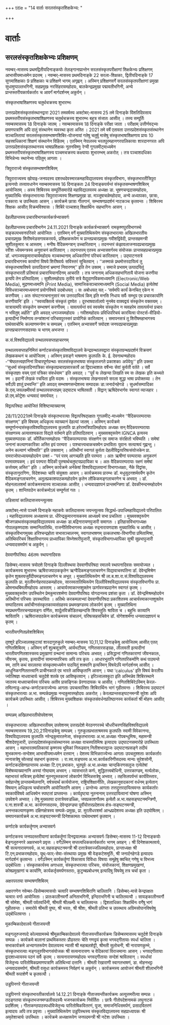 +++
title = "14 वार्ताः सरलसंस्कृतशिक्षकेभ्य: "

+++
# वार्ताः

## सरलसंस्कृतशिक्षकेभ्यः प्रशिक्षणम्

नवम्बर्-मासस्य प्रथमद्वितीयदिनाङ्कयोः तेलङ्गानाप्रान्तेन सरलसंस्कृतपरीक्षाणां शिक्षकेभ्यः प्रशिक्षणम् आभासीयमाध्यमेन प्रदत्तम् । नवम्बर्-मासस्य प्रथमदिनाङ्के 22 सरला-शिक्षकाः, द्वितीयदिनाङ्के 17 सुगमाशिक्षकाः 9 प्रशिक्षकाः च प्रशिक्षणे भागम् अगृह्णन् । अस्मिन् प्रशिक्षणवर्गे सरलसंस्कृतपरीक्षाणां प्रमुखा सुधामुप्पाल्लभगिनी, सहप्रमुखः नरसिंहरावमहोदयः, बालकेन्द्रप्रमुखा पद्मावतीभगिनी, अन्ये प्रान्तस्तरीयकार्यकर्तारः च आवर्गं मार्गदर्शनम् अकुर्वन् ।

संस्कृतभाषाशिक्षणस्य चतुर्थचक्रस्य शुभारम्भः

उत्तरप्रदेशसंस्कृतसंस्थानद्वारा 2021 तमवर्षस्य अक्टोबर्-मासस्य 25 तमे दिनाङ्के विंशतिदिवसाय प्रथमस्तरीयसंस्कृतभाषाशिक्षणस्य चतुर्थचक्रस्य शुभारम्भः बहुत्र संजातः आसीत् । तस्य सम्पूर्तिः नवम्बरमासस्य 18 दिनाङ्के जातम् । नवम्बरमासस्य 18 दिनाङ्के परीक्षा जाता । परीक्षाम् उत्तीर्णवद्भ्यः प्रमाणपत्राणि अपि दातुं संस्थानेन व्यवस्था कृता अस्ति । 2021 तमे वर्षे एतावता उत्तरप्रदेशसंस्कृतसंस्थानेन सञ्चालितायां सरलसंस्कृतसम्भाषणशिबिर-योजनायां गतेषु चतुर्षु मासेषु संस्कृतभाषाशिक्षणाय प्रायः 10 सहस्राधिकानां शिक्षणं संस्थानेन विहितम् । एतस्मिन् नेपालस्य भरतपुरमहानगरपालिकायाः शारदानगरतः अपि उत्तरप्रदेशसंस्कृतस्थानस्य भाषाप्रशिक्षकः नूतनविष्णुः रेग्मी गूगलमीट्माध्यमेन प्रथमस्तरीयसंस्कृतभाषाशिक्षणस्य पञ्चमचक्रस्य कक्ष्यायाः शुभारम्भम् अकरोत् । तत्र पञ्चाशदधिकाः विभिन्नेभ्यः स्थानेभ्यः पठितुम् आगताः ।

त्रिपुराराज्ये संस्कृतसम्भाषणशिबिरम्

त्रिपुराराज्यस्य खोयाइ-जनपदस्य दशरथदेवस्मारकमहाविद्यालयस्य संस्कृतविभागः, संस्कृतभारतीत्रिपुरा इत्यनयोः तत्त्वावधानेन नवम्बरमासस्य 16 दिनाङ्कतः 24 दिनाङ्कपर्यन्तं संस्कृतसम्भाषणशिबिरम् आयोजितम् । अस्य शिबिरस्य सम्पूर्तिसमारोहे महाविद्यालयस्य अध्यक्षः डा. भूषणचन्द्रदासमहोदयः, मुख्यातिथिः संस्कृतभारत्याः त्रिपुराराज्यस्य शिक्षणप्रमुखा डा. मञ्जूषाचन्नेमहोदया, अन्ये अध्यापकाः, छात्राः, पत्रकाराः च उपस्थिताः आसन् । कार्यक्रमे छात्राः गीतगानं, सम्भाषणप्रदर्शनं नाटकञ्च कृतवन्तः । शिबिरस्य शिक्षकः आसीत् विक्रमविश्वासः । शिबिरे पञ्चाशत् शिक्षार्थिनः सहभागिनः आसन् ।

देहलीप्रान्तस्य प्रचारविभागकार्यकर्त्रभ्यासवर्गः

देहलीप्रान्तस्य प्रचारविभागेन 24.11.2021 दिनाङ्के कार्यकर्त्रभ्यासवर्गः रामकृष्णपुरविभागस्थे सङ्कल्पभवनपरिसरे आयोजितः । एतस्मिन् वर्गे मुख्यातिथिरूपेण संस्कृतभारत्याः अखिलभारतीयः प्रचारप्रमुखः शिरीषभेडसगावकरवर्यः, प्रशिक्षकरूपेण च प्रान्तप्रचारप्रमुखः गवीशद्विवेदी, प्रान्तसहमन्त्री सुशीलकुमारः च आस्ताम् । मनीषः वैदिकमन्त्रान् उच्चारितवान् । तदनन्तरं कंझावलाजनपदप्रचारप्रमुखः रवीशः ध्येयमन्त्रस्य अनुवाचनं कारितवान् । तदनन्तरम् एतस्य अभ्यासवर्गस्य संयोजकः प्रान्तसहप्रचारप्रमुखः डॉ. धनञ्जयकुमाराचार्यमहोदयः मञ्चस्थानाम् अधिकारिणां परिचयं कारितवान् । उद्घाटनसत्रे प्रचारविभागस्य कार्याणां विषये शिरीषवर्यः सविस्तरं सूचितवान् । ‘‘अस्माकं प्रथमोत्तरदायित्वं तु संस्कृतभाषाविषये उत्पादितानां भ्रमाणां निवारणम्’’ इति तेन उक्तम् । समाजे प्रभावम् उत्पादयितुं संस्कृतभारती प्रतिमासं प्रचाराभियानदिनम् आचरति । तत्र जनानाम् अधिकसहभागितायै योजना करणीया इत्यपि तेन प्रतिपादितम् । सुशीलमहोदयः तृतीये सत्रे वैद्युदाणविकमाध्यमानि (Electronic/Web Media), मुद्रणमाध्यमानि (Print Media), सामाजिकसञ्चारमाध्यमानि (Social Media) इत्येतेषां विविधसञ्चारमाध्यमानां प्रयोगविषये उदबोधयत् । सः अबोधयत् यत् - ‘सर्वमपि कार्यं केनचित् एकेन न करणीयम् । अतः संघटनरचनानुसारं मम उत्तरदायित्वं किम् इति मनसि निधाय सर्वैः सम्भूय एव प्रचारकार्याणि करणीयानि’ इति । ‘‘स्वव्यक्तित्वे संस्कृतं दृश्येत । दूरभाषवार्तालापे नूनमेव वाक्यद्वयं संस्कृतेन वक्तव्यम् । यात्रायामपि संस्कृतेन सम्भाषणं करणीयम् । यावत्पर्यन्तं वयं स्वयमेव संस्कृतेन न व्यवहरेम तावत्पर्यन्तं प्रचारः न भवितुम् अर्हति’’ इति अवदत् धनञ्जयमहोदयः । गवीशमहोदयः प्रविधिपरिचयं कारयित्वा पोस्टर्स-वीडियो-इत्यादीनां निर्माणाय तन्त्रांशानां परिचयपुरस्सरं प्रायोगिकं कारितवान् । समापनसत्रं तु शिरीषमहाभागस्य पाथेयवचोभिः कल्याणमन्त्रेण च सम्पन्नम् । एतस्मिन् अभ्यासवर्गे त्रयोदश जनपदप्रचारप्रमुखाः प्रान्तप्रचारगणसदस्याः च भागम् अभजन्त ।

क.सं.विश्वविद्यालये ग्रन्थालयसप्ताहाचरणम्

ग्रन्थालयसप्ताहनिमित्तं कर्णाटकसंस्कृतविश्वविद्यालये केन्द्रग्रन्थालयद्वारा संस्कृतग्रन्थप्रदर्शनं विक्रयणं लेखककथनं च आयोजितम् । अस्मिन् प्रसङ्गे भाषमाणः कुलपतिः के. ई. देवनाथन्महोदयः -‘‘श्रेष्ठतत्त्वज्ञानिनां विचारपूर्णग्रन्थाः सरलसंस्कृतभाषया संस्कृतजगते प्रकाशकाः अर्पयेयुः’’ इति उक्त्वा ‘‘सुधर्मा संस्कृतदिनपत्रिका संस्कृतप्रचारप्रसारकार्ये आ द्विपञ्चाशतः वर्षेभ्यः सेवां कुर्वती वर्तते । सर्वे संस्कृतज्ञाः वयम् एतां पत्रिका संवर्धयाम’’ इति अवदत् । ‘‘पूर्वं यः लेखन्या लिखति स्म सः लेखकः इति कथ्यते स्म । इदानीं लेखकं रचयिता इति वदामः । संस्कृतभाषया लेखनावसरे सरला शुद्धा भाषा प्रयोक्तव्या । तेन सर्वेऽपि ज्ञातुं प्रभवन्ति’’ इति अवदत् सम्भाषणसन्देशस्य सम्पादकः डा.जनार्दनहेगडे । सुधर्मासम्पादिका के.एस्.जयलक्ष्मीवर्या ग्रन्थालयसप्ताहम् उद्घाट्य भाषितवती । विद्वान् ऋषिदेवभार्गवः स्वागतं व्याजहार । प्रो.एम्.कोट्रेशः धन्यवादं समार्पयत् ।

विद्वत्परिषदा आयोजितं विशिष्टव्याख्यानम्

28/11/2021तमे दिनाङ्के संस्कृतभारत्याः विद्वत्परिषद्पक्षतः गूगलमीट्-माध्यमेन ‘‘वैदिकपरम्परायाः संरक्षणम्’’ इति विषयम् अधिकृत्य व्याख्यानं देहल्यां जातम् । अस्मिन् कार्यक्रमे सम्पूर्णानन्दसंस्कृतविश्वविद्यालयस्य कुलपतिः प्रा.हरेरामत्रिपाठिमहोदयः अध्यक्षः सन् वैदिकपरम्परायाः संरक्षणस्य अत्यावश्यकता विद्यते वर्तमाने इति प्रतिपादितवान् । मुख्यवक्तृरूपेण IGNCA इत्यस्य मुख्यसम्पादकः डॉ. कीर्तिकान्तमहोदयः ‘‘वैदिकपरम्परायाः संरक्षणेन एव समाजः संरक्षितो भविष्यति । समेषां जनानां कल्याणकारिका अस्ति इयं परम्परा । पाश्चात्त्यचाकचक्येन प्रभाविताः युवानः सत्याश्रयं गृह्णन्तु । अनेन कल्याणं भविष्यति’’ इति उक्तवान् । अतिथीनां स्वागतं कुर्वता देहलीविद्वत्परिषत्संयोजकेन प्रा. रामराजोपाध्यायमहोदयेन उक्तं - ‘‘परं परम् आगच्छति इति परम्परा । अतः ऋषीणां परम्परायाः अनुकरणं परमावश्यकम् । इयं परम्परा वैदिकी पुरुषार्थचतुष्टयप्रदायिका च । अतः वैदिकपरम्परायाः रक्षणं समेषां कर्त्तव्यम् अस्ति’’ इति । अस्मिन् कार्यक्रमे अनेकेषां विश्वविद्यालयानां विभागाध्यक्षाः, नैके विद्वांसः, संस्कृतानुरागिणः, विदेशस्थाः चापि संयुक्ताः आसन् । कार्यक्रमस्य प्रारम्भः डॉ. मधुसूदनशर्मवर्येण कृतेन वैदिकमङ्गलाचरणेन, अतुलप्रकाशपाठकमहोदयेन कृतेन लौकिकमङ्गलाचरणेन च अभवत् । डॉ. मोहनलालशर्मा कार्यक्रमस्यास्य सञ्चालकः आसीत् । धन्यवादज्ञापनं प्रान्तमन्त्रिणा डॉ. देवकीनन्दनमहोदयेन कृतम् । शान्तिपाठेन कार्यक्रमोऽयं सम्पूर्णतां गतः ।

उडिसायां कालिदासजयन्त्युत्सवः

अक्टोबर्-मासे पञ्चमे दिनाङ्के महाकवेः कालिदासस्य जयन्त्युत्सवः सिद्धार्थ-उपाधिमहाविद्यालये परिपालितः । महाविद्यालयस्य अध्यक्षस्य प्रा. धीरेन्द्रकुमारनायकस्य आध्यक्ष्ये सभा प्रचलिता । मुख्यवक्तृरूपेण श्रीजगन्नाथसंस्कृतमहाविद्यालयस्य अध्यक्षः डा.बद्रिनारायणपुजारी समागतः । इतिहासविभागाध्यक्षः गोपालकृष्णदाशः सम्मानितातिथिः, राजनीतिविभागस्य अध्यक्षः रुद्रनारायणदाशः मुख्यातिथिः च आसीत् । संस्कृतविभागमुख्यः हरिश्चन्द्रहोता सभासञ्चालनम्, स्वागतभाषणम् उत्कलभाषा-विभागीया प्रमितामिश्रा, अतिथिपरिचयं शिक्षाविभागस्य प्राध्यापिका विघ्नेश्वरीपुजारी, संस्कृतविभागाध्यापिका सुश्री सुप्रभापुजारी धन्यवादसमर्पणं च अकुर्वन् ।

देववाणीपरिषदः 46तमः स्थापनादिवसः

डिसेम्बर्-मासस्य त्रयोदशे दिनाङ्के दिल्लीस्थया देववाणीपरिषदा रमालये स्थापनादिवसः समायोज्यत । कार्यक्रमस्य शुभारम्भः ऋषिराजपाठककृतेन ऋग्वैदिकमङ्गलाचरणेन विद्यावाचस्पतिना डॉ. देवेन्द्रमिश्रेण कृतेन शुक्लयजुर्वेदीयमङ्गलाचरणेन च अभूत् । मुख्यातिथिरूपेण श्री ला.ब.शा.रा.सं.विश्वविद्यालयस्य कुलपतिः प्रा. मुरलीमनोहरपाठकमहोदयः, सारस्वतातिथिरूपेण दिल्लीविश्वविद्यालयस्य संस्कृतविभागीयः प्रा. ओमनाथबिमलीमहोदयः आस्ताम् । आचार्यरमाकान्तशुक्लेन ऊर्णावस्त्रप्रदानेन स्वागतं कृतम् । मुख्यवक्तृरूपेण उपस्थितेन प्रेमकुमारशर्मणा देववाणीपरिषदः योगदानस्य प्रशंसा कृता । डॉ. देवेन्द्रमिश्रमहोदयेन अतिथीनां परिचयः उपस्थापितः । अतिथेः करकमलाभ्यां देववाणीपरिषदा प्रकाशितस्य आचार्यरमाकान्तशुक्लेन सम्पादितस्य अर्वाचीनसंस्कृतकाव्यसंग्रहस्य प्रथमखण्डस्य लोकार्पणं कृतम् । मुख्यातिथिना स्वप्रथमगीतरचनाप्रसङ्गः वर्णितः, शार्दूलविक्रीडितच्छन्दसि शिवस्तुतिः श्राविता च । बहुभिः काव्यानि श्रावितानि । ऋषिराजपाठकेन कार्यक्रमस्य संचालनं, परिषत्सहसचिवेन डॉ. योगेशशर्मणा धन्यवादज्ञापनं च कृतम् ।

भारतीयगणितप्रवेशशिबिरम्

तृश्शूरे इरिञ्जालक्कुटायां शारदागुरुकुले नवम्बर्-मासस्य 10,11,12 दिनाङ्केषु आयोजितम् आसीत् एतत् गणितशिबिरम् । अस्मिन् वर्गे शुल्बसूत्राणि, आर्यभटीयम्, गणितसारसङ्ग्रहः, लीलावती इत्यादीनां भारतीयगणितशास्त्रस्य प्रमुखाणां ग्रन्थानां सामान्यः परिचयः अभवत् । प्रसिद्धानां गणितकाराणां जीवनकालः, जीवनम्, कृतयः, इत्यादीनां सामान्यपरिचयः अपि तत्र कृतः । आधारभूतानि गणितपरिकर्माणि कथं पाठ्यन्ते स्म, तानि कथं सरलतया संस्कृतमाध्यमेन पाठयितुं शक्यानि इत्यस्मिन् विषयेऽपि मार्गदर्शनम् आसीत् । आधुनिकगणिततत्त्वानि प्राचीनकाले एव भारते आविष्कृतानि आसन् । यथा ‘calculus’ इति विषयं केरलीयः ज्योतिषज्ञः माधवाचार्यः चतुर्दशे शतके एव आविष्कृतवान् । इरिञ्जालक्कुटा इति अस्मिन्नेव शिबिरस्थाने जातस्य माधवाचार्यस्य परिचयः अतीव प्रासङ्गिकः प्रेरणादायकः च आसीत् । गणितशिबिरेऽस्मिन् केरल-तमिल्नाडु-आन्ध्र-कर्णाटकराज्येभ्यः आगताः उपचत्वारिंशाः शिबिरार्थिनः भागं गृहीतवन्तः । शिबिरस्य उद्घाटनं संस्कृतभारत्याः अ.भा. सम्पर्कप्रमुखः नन्दकुमारमहोदयः अकरोत् । केरलप्रान्तसङ्घटनमन्त्री सुरेशः अपि कार्यक्रमे उपस्थितः आसीत् । शिबिरस्य मुख्यशिक्षकः संस्कृतसंवर्धनप्रतिष्ठानस्य कार्यकर्ता श्री मोहनः आसीत् ।

सम्पन्नम् अखिलभारतीयोपवेशनम्

संस्कृतभारत्याः अखिलभारतीयम् उपवेशनम् उत्तरप्रदेशे मेरठनगरस्थे चौधरीचरणसिंहविश्वविद्यालये नवम्बरमासस्य 19,20,21दिनाङ्केषु सम्पन्नम् । गुरुकुलप्रभाताश्रमस्य कुलपतिः स्वामी विवेकानन्दः, विश्वविद्यालयस्य कुलपतिः नरेन्द्रकुमारतनेजा, संस्कृतभारत्याः अ.भा.अध्यक्षः गोपबन्धुमिश्रः, महामन्त्री श्रीशदेवपुजारी, उत्तरप्रदेशसंस्कृतसंस्थानस्य अध्यक्षः वाचस्पतिमिश्रः इत्यादयः उद्घाटनसमारोहे उपस्थिताः आसन् । महाभारतमालिकायां कृष्णस्य भूमिकां निरूढवान् नितीशभारद्वाजः उद्घाटनप्रसङ्गे तदीयं शुभकामना-सन्देशम् आभासीयमाध्यमेन दत्तवान् । देशस्य विभिन्नराज्येभ्यः आगताः उपचतुश्शताः कार्यकर्तारः नानासत्रेषु सोत्साहं सहभागं कृतवन्तः । रा.स्व.सङ्घस्य अ.भा.कार्यकारिणीसदस्यः मान्यः सुरेशसोनी, कर्णाटकदक्षिणप्रान्तस्य अध्यक्षः टि.एन्.प्रभाकरः, भूतपूर्वः अ.भा.अध्यक्षः चान्दकिरणसलूजः एत्येतेषां विशेषव्याख्यानानि अस्यां गोष्ठ्याम् अभवन् । व्यासभारते कर्णः, शुद्धितत्त्वबोधिनी, उत्तरकाण्डम्, मर्त्यलोकः, महाभारतं सचित्रम् इत्येतेषां नूतनपुस्तकानां लोकार्पणं विभिन्नसत्रेषु अभवत् । तहसिलपर्यन्तं कार्यविस्तारः, सर्वप्रान्तेषु प्रान्तसम्मेलनानि, वर्षत्रयार्थं कार्ययोजना, राष्ट्रियशिक्षानीतिः, लेखकानुवादकानां वर्धनम् इत्येतान् विषयान् अधिकृत्य चर्चासत्राणि आयोजितानि आसन् । प्रान्तेभ्यः आगताः तत्तदुत्तरदायित्ववन्तः कार्यकर्तारः स्वकार्यविषये आधिक्येन स्पष्टतां प्राप्तवन्तः । कार्यदृष्ट्या नूतनानाम् उत्तरदायित्वानां घोषणा अस्मिन् उपवेशने अभवत् । तेषु मुख्यतया दत्तात्रेयवज्रळ्ळिः, जयप्रकाशगौतमः इत्येतौ अ.भा.सहसङ्घटनमन्त्रिणौ, प.ना.शास्त्री अ.भा. कार्यगणसदस्यः, देवेन्द्रपण्ड्या पूर्वीयोत्तरप्रदेशस्य क्षेत्र-सङ्घटनमन्त्री, अनन्तकल्याणकृष्णः दक्षिणक्षेत्रस्य सम्पर्क-प्रमुखः, प्रा. मुरलीधरशर्मा आन्ध्रप्रदेशस्य अध्यक्षः इति उद्घोषितम् । समापनकार्यक्रमे अ.भा.सङ्घटनमन्त्री दिनेशकामतः पाथेयभाषणं कृतवान् ।

कर्णाटके कार्यकर्तॄणाम् अभ्यासवर्गः

कर्णाटकस्य जनपदस्तरीयाणां कार्यकर्तॄणां दिनद्वयात्मकः अभ्यासवर्गः डिसेम्बर्-मासस्य 11-12 दिनाङ्कयोः बेङ्गलूरुनगरे अक्षरभवने प्रवृत्तः । वर्गेऽस्मिन् सप्तत्यधिककार्यकर्तारः भागम् अवहन् । श्री दिनेशकामतवर्यः, श्री सत्यनारायणवर्यः, अ.भा.सहसङ्घटनमन्त्री श्री दत्तात्रेयवज्जल्लिमहोदयः, प्रान्ताध्यक्षः श्री टि.एन्.प्रभाकरमहोदयः, यूथ्-फार्-सेवा-संस्थायाः प्रमुखः श्री वेङ्कटेशमूर्तिः, श्री जनार्दनहेगडे इत्यादयः मार्गदर्शनं कृतवन्तः । वर्गेऽस्मिन् कार्यकर्तॄणां विकासाय विविधाः विषयाः समूहेषु क्वचित् गणेषु च विभज्य उद्बोधिताः । संस्कृतकार्यस्य अगाधता, संस्कृतभारत्याः परिचयः, संयोजकानां, शिक्षणप्रमुखाणां, कोषप्रमुखाणां च कार्याणि, कार्यकर्तृसमर्पणस्तराः, कुटुम्बप्रबोधनम् इत्यादिषु विषयेषु तत्र चर्चा कृता ।

अक्षरपरतया सम्भाषणशिबिरम्

अक्षरगणेन नवेम्बर-डिसेम्बरमासयोः चत्वारि सम्भाषणशिबिराणि चालितानि । डिसेम्बर्-मासे केन्द्रपक्षतः चत्वारः वर्गाः आयोजिताः । प्रातःकालीनवर्गौ अनिताभगिनी, इन्दिराभगिनी च चालितवत्यौ । सायङ्कालीनवर्गौ श्री सोमेशः, श्रीमती पर्वतवर्धिनी, श्रीमती श्रीलक्ष्मीः च चालितवन्तः । द्विशताधिकाः शिक्षार्थिनः वर्गेषु भागं गृहीतवन्तः । समारोपे श्रीमती पुष्पा, श्री भरतः, श्री श्रीशः, श्रीमती प्रतिभा च उपस्थाय अग्रिमसोपानविषयेषु उद्बोधितवन्तः ।

मूकाम्बिकादेवालये गीताजयन्ती

मङ्गलूरुजनपदे कोल्यग्रामस्थे श्रीमूकाम्बिकादेवालये गीताजयन्तीकार्यक्रमः डिसेम्बरमासस्य चतुर्दशे दिनाङ्के सम्पन्नः । कार्यक्रमे बालानां प्राथमिकस्तरः प्रौढस्तरः चेति गणद्वयं कृत्वा भगवद्गीतायाः स्पर्धा चालिता । सभाकार्यक्रमे अभ्यागतरूपेण देवालयस्य न्यासी श्री महाबलशेट्टी, श्रीमती सुलोचनी, श्री नारायणकुम्भे, संस्कृतभारत्याः मङ्गलूरुविभागसंयोजकः श्री सत्यनारायणः च वेदिकायां विराजमानाः आसन् । भगवद्गीतायाः द्वादशाध्यायस्य पठनं सर्वैः कृतम् । सत्यनारायणमहोदयः भगवद्गीतायाः सन्देशं श्रावितवान् । स्पर्धायां विजेतृभ्यः पारितोषिकप्रमाणपत्राणि अतिथिभ्यां दत्तानि । श्रीमती रेखाराणी स्वागतभाषणं, डा. मोहनभट्टः धन्यवादसमर्पणं, श्रीमती वसुधा कार्यक्रमस्य निर्वहणं च अकुर्वन् । कार्यक्रमस्य आयोजनं श्रीमती शीलाभगिनी श्रीमती रूपाशेणै च कृतवत्यौ ।

उडुपिनगरे गीताजयन्ती

उडुपिनगरे संस्कृतभारतीकार्यालये 14.12.21 दिनाङ्के गीताजयन्तीकार्यक्रमः अत्युत्तमरीत्या सम्पन्नः । तदङ्गतया संस्कृतभजनमण्डलीसदस्यैः भजनकार्यक्रमः निर्वर्तितः । छात्रैः गीतोपदेशनामकं लघुनाटकं प्रदर्शितम् । गीताकण्ठपाठस्पर्धाविजेतृभ्यः पारितोषिकवितरणं, पूजा, समाजनिधिसमर्पणं, प्रसादवितरणं इत्यादयः अपि तत्र प्रवृत्ताः । मुख्यातिथिरूपेण उडुपिस्थस्य संस्कृतविद्यालयस्य सहप्राध्यापकः श्री अमृतेशाचार्यः उपस्थितः । कार्यक्रमे अध्यक्षरूपेण जनपदमन्त्री श्री नटेशः उपस्थितः ।


